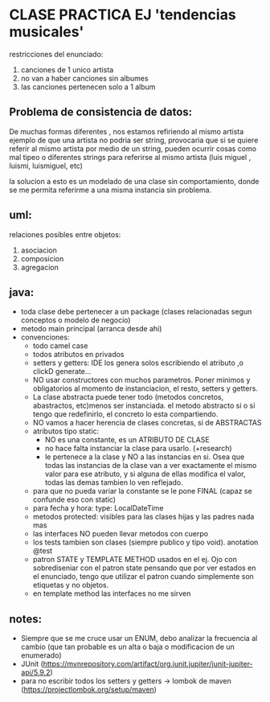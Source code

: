 # CLASE PRACTICA EJ 'tendencias musicales'

restricciones del enunciado:
1. canciones de 1 unico artista
2. no van a haber canciones sin albumes
3. las canciones pertenecen solo a 1 album

## Problema de consistencia de datos:

De muchas formas diferentes , nos estamos refiriendo al mismo artista
ejemplo de que una artista no podria ser string, provocaria que si se quiere referir al mismo artista por medio de un string, pueden ocurrir cosas como mal tipeo o diferentes strings para referirse al mismo artista (luis miguel , luismi, luismiguel, etc)

la solucion a esto es un modelado de una clase sin comportamiento, donde se me permita referirme a una misma instancia sin problema.


## uml:
relaciones posibles entre objetos:
1. asociacion
2. composicion
3. agregacion

## java:

- toda clase debe pertenecer a un package (clases relacionadas segun conceptos o modelo de negocio)
- metodo main principal (arranca desde ahi)
- convenciones: 
    - todo camel case
    - todos atributos en privados
    - setters y getters: IDE los genera solos escribiendo el atributo ,o clickD generate...
    - NO usar constructores con muchos parametros. Poner minimos y obligatorios al momento de instanciacion, el resto, setters y getters.
    - La clase abstracta puede tener todo (metodos concretos, abastractos, etc)menos ser instanciada. el metodo abstracto si o si tengo que redefinirlo, el concreto lo esta compartiendo.
    - NO vamos a hacer herencia de clases concretas, si de ABSTRACTAS
    - atributos tipo static: 
        - NO es una constante, es un ATRIBUTO DE CLASE
        - no hace falta instanciar la clase para usarlo. (+research)
        - le pertenece a la clase y NO a las instancias en si. Osea que todas las instancias de la clase van a ver exactamente el mismo valor para ese atributo, y si alguna de ellas modifica el valor, todas las demas tambien lo ven reflejado.
    - para que no pueda variar la constante se le pone FINAL (capaz se confunde eso con static)
    - para fecha y hora: type: LocalDateTime
    - metodos protected: visibles para las clases hijas y las padres nada mas
    - las interfaces NO pueden llevar metodos con cuerpo
    - los tests tambien son clases (siempre publico y tipo void). anotation @test
    - patron STATE y TEMPLATE METHOD usados en el ej. Ojo con sobrediseniar con el patron state pensando que por ver estados en el enunciado, tengo que utilizar el patron cuando simplemente son etiquetas y no objetos.
    - en template method las interfaces no me sirven




## notes:
* Siempre que se me cruce usar un ENUM, debo analizar la frecuencia al cambio (que tan probable es un alta o baja o modificacion de un enumerado)
* JUnit (https://mvnrepository.com/artifact/org.junit.jupiter/junit-jupiter-api/5.9.2)
* para no escribir todos los setters y getters -> lombok de maven (https://projectlombok.org/setup/maven)